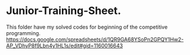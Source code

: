 # Junior-Training-Sheet.
This folder have my solved codes for beginning of the competitive programming.
https://docs.google.com/spreadsheets/d/1QR9GA68YSoPn2GPQY1Hw2-AP_VDhyP8f9Lbn4y1HL1s/edit#gid=1160016643
